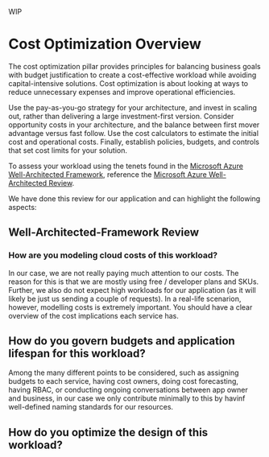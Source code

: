 WIP

# Cost Optimization Overview

The cost optimization pillar provides principles for balancing business goals with budget justification to create a cost-effective workload while avoiding capital-intensive solutions. Cost optimization is about looking at ways to reduce unnecessary expenses and improve operational efficiencies.

Use the pay-as-you-go strategy for your architecture, and invest in scaling out, rather than delivering a large investment-first version. Consider opportunity costs in your architecture, and the balance between first mover advantage versus fast follow. Use the cost calculators to estimate the initial cost and operational costs. Finally, establish policies, budgets, and controls that set cost limits for your solution.

To assess your workload using the tenets found in the [Microsoft Azure Well-Architected Framework](https://learn.microsoft.com/en-us/azure/architecture/framework/), reference the [Microsoft Azure Well-Architected Review](https://learn.microsoft.com/en-us/assessments/?id=azure-architecture-review&mode=pre-assessment).

We have done this review for our application and can highlight the following aspects:

## Well-Architected-Framework Review 

### How are you modeling cloud costs of this workload?

In our case, we are not really paying much attention to our costs. The reason for this is that we are mostly using free / developer plans and SKUs. Further, we also do not expect high workloads for our application (as it will likely be just us sending a couple of requests). In a real-life scenarion, however, modelling costs is extremely important. You should have a clear overview of the cost implications each service has. 

## How do you govern budgets and application lifespan for this workload?

Among the many different points to be considered, such as assigning budgets to each service, having cost owners, doing cost forecasting, having RBAC, or  conducting ongoing conversations between app owner and business, in our case we only contribute minimally to this by havinf well-defined naming standards for our resources. 

## How do you optimize the design of this workload?


